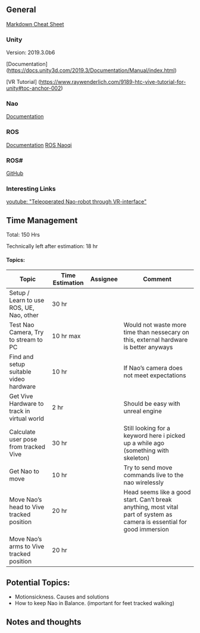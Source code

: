 ## General
[Markdown Cheat Sheet](https://github.com/adam-p/markdown-here/wiki/Markdown-Cheatsheet)

### Unity
Version: 2019.3.0b6

[Documentation] (https://docs.unity3d.com/2019.3/Documentation/Manual/index.html)

[VR Tutorial] (https://www.raywenderlich.com/9189-htc-vive-tutorial-for-unity#toc-anchor-002)

### Nao
[Documentation](http://doc.aldebaran.com/2-1/home_nao.html)

### ROS
[Documentation](http://wiki.ros.org/action/fullsearch/Documentation)
[ROS Naoqi](https://github.com/ros-naoqi)

### ROS#

[GitHub](https://github.com/siemens/ros-sharp)

### Interesting Links
[youtube: "Teleoperated Nao-robot through VR-interface"](https://www.youtube.com/watch?v=PUn5A76dlJs)

## Time Management
Total: 150 Hrs

Technically left after estimation: 18 hr

#### Topics:

Topic | Time Estimation | Assignee | Comment
--- | --- | --- | ---
Setup / Learn to use ROS, UE, Nao, other | 30 hr | |
Test Nao Camera, Try to stream to PC | 10 hr max | | Would not waste more time than nessecary on this, external hardware is better anyways
Find and setup suitable video hardware | 10 hr | | If Nao’s camera does not meet expectations
Get Vive Hardware to track in virtual world | 2 hr | | Should be easy with unreal engine
Calculate user pose from tracked Vive | 30 hr | | Still looking for a keyword here i picked up a while ago (something with skeleton)
Get Nao to move | 10 hr | | Try to send move commands live to the nao wirelessly
Move Nao’s head to Vive tracked position | 20 hr | | Head seems like a good start. Can’t break anything, most vital part of system as camera is essential for good immersion
Move Nao’s arms to Vive tracked position | 20 hr | |

## Potential Topics:
- Motionsickness. Causes and solutions
- How to keep Nao in Balance. (important for feet tracked walking)

## Notes and thoughts

